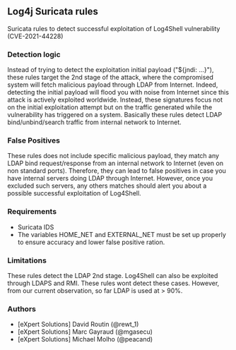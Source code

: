 
## Log4j Suricata rules

Suricata rules to detect successful exploitation of Log4Shell vulnerability (CVE-2021-44228)

### Detection logic

Instead of trying to detect the exploitation initial payload ("${jndi: ...}"), these rules target the 2nd stage of the attack, where the compromised system will fetch malicious payload through LDAP from Internet. Indeed, detecting the initial payload will flood you with noise from Internet since this attack is actively exploited worldwide. Instead, these signatures focus not on the initial exploitation attempt but on the traffic generated while the vulnerability has triggered on a system. Basically these rules detect LDAP bind/unbind/search traffic from internal network to Internet. 

### False Positives 

These rules does not include specific malicious payload, they match any LDAP bind request/response from an internal network to Internet (even on non standard ports). Therefore, they can lead to false positives in case you have internal servers doing LDAP through Internet. However, once you excluded such servers, any others matches should alert you about a possible successful exploitation of Log4Shell. 

### Requirements 

- Suricata IDS 
- The variables HOME_NET and EXTERNAL_NET must be set up properly to ensure accuracy and lower false positive ration.

### Limitations

These rules detect the LDAP 2nd stage. Log4Shell can also be exploited through LDAPS and RMI. These rules wont detect these cases. However, from our current observation, so far LDAP is used at > 90%.

### Authors 

-   [eXpert Solutions] David Routin (@rewt_1)
-   [eXpert Solutions] Marc Gayraud (@mgasecu)
-   [eXpert Solutions] Michael Molho (@peacand)
